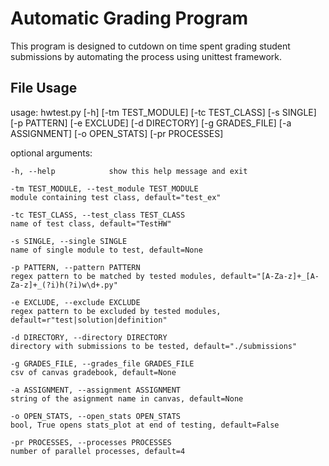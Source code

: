 # Automatic Grading Program

This program is designed to cutdown on time spent grading student submissions by automating the process using unittest framework.

## File Usage

usage: hwtest.py [-h] [-tm TEST_MODULE] [-tc TEST_CLASS] [-s SINGLE]
[-p PATTERN] [-e EXCLUDE] [-d DIRECTORY] [-g GRADES_FILE]
[-a ASSIGNMENT] [-o OPEN_STATS] [-pr PROCESSES]

optional arguments:

    -h, --help            show this help message and exit

    -tm TEST_MODULE, --test_module TEST_MODULE
    module containing test class, default="test_ex"
    
    -tc TEST_CLASS, --test_class TEST_CLASS
    name of test class, default="TestHW"
    
    -s SINGLE, --single SINGLE
    name of single module to test, default=None
    
    -p PATTERN, --pattern PATTERN
    regex pattern to be matched by tested modules, default="[A-Za-z]+_[A-Za-z]+_(?i)h(?i)w\d+.py"
    
    -e EXCLUDE, --exclude EXCLUDE
    regex pattern to be excluded by tested modules, default=r"test|solution|definition"
    
    -d DIRECTORY, --directory DIRECTORY
    directory with submissions to be tested, default="./submissions"
    
    -g GRADES_FILE, --grades_file GRADES_FILE
    csv of canvas gradebook, default=None
    
    -a ASSIGNMENT, --assignment ASSIGNMENT
    string of the asignment name in canvas, default=None
    
    -o OPEN_STATS, --open_stats OPEN_STATS
    bool, True opens stats_plot at end of testing, default=False
    
    -pr PROCESSES, --processes PROCESSES
    number of parallel processes, default=4

